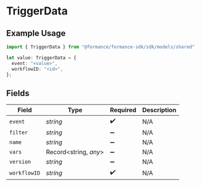 # TriggerData

## Example Usage

```typescript
import { TriggerData } from "@formance/formance-sdk/sdk/models/shared";

let value: TriggerData = {
  event: "<value>",
  workflowID: "<id>",
};
```

## Fields

| Field                 | Type                  | Required              | Description           |
| --------------------- | --------------------- | --------------------- | --------------------- |
| `event`               | *string*              | :heavy_check_mark:    | N/A                   |
| `filter`              | *string*              | :heavy_minus_sign:    | N/A                   |
| `name`                | *string*              | :heavy_minus_sign:    | N/A                   |
| `vars`                | Record<string, *any*> | :heavy_minus_sign:    | N/A                   |
| `version`             | *string*              | :heavy_minus_sign:    | N/A                   |
| `workflowID`          | *string*              | :heavy_check_mark:    | N/A                   |